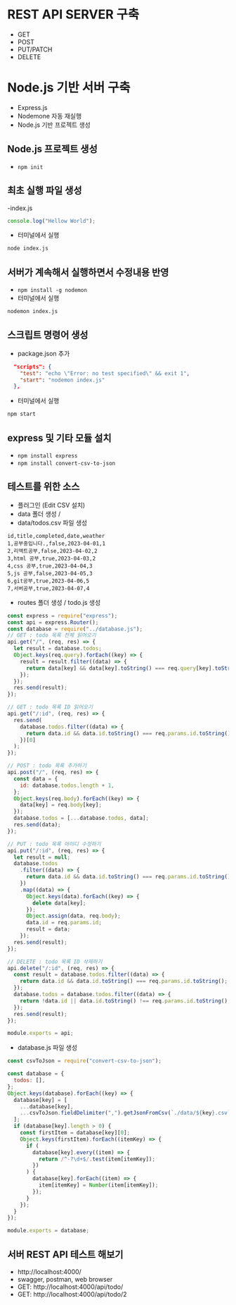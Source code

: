# REST API SERVER 구축

- GET
- POST
- PUT/PATCH
- DELETE

# Node.js 기반 서버 구축

- Express.js
- Nodemone 자동 재실행
- Node.js 기반 프로젝트 생성

## Node.js 프로젝트 생성

- `npm init`

## 최초 실행 파일 생성

-index.js

```js
console.log("Hellow World");
```

- 터미널에서 실행

```txt
node index.js
```

## 서버가 계속해서 실행하면서 수정내용 반영

- `npm install -g nodemon`
- 터미널에서 실행

```txt
nodemon index.js
```

## 스크립트 명령어 생성

- package.json 추가

```json
  "scripts": {
    "test": "echo \"Error: no test specified\" && exit 1",
    "start": "nodemon index.js"
  },
```

- 터미널에서 실행

```txt
npm start
```

## express 및 기타 모듈 설치

- `npm install express`
- `npm install convert-csv-to-json`

## 테스트를 위한 소스

- 플러그인 (Edit CSV 설치)
- data 폴더 생성 /
- data/todos.csv 파일 생성

```csv
id,title,completed,date,weather
1,공부중입니다.,false,2023-04-01,1
2,리액트공부,false,2023-04-02,2
3,html 공부,true,2023-04-03,2
4,css 공부,true,2023-04-04,3
5,js 공부,false,2023-04-05,3
6,git공부,true,2023-04-06,5
7,서버공부,true,2023-04-07,4
```

- routes 폴더 생성 / todo.js 생성

```js
const express = require("express");
const api = express.Router();
const database = require("../database.js");
// GET : todo 목록 전체 읽어오기
api.get("/", (req, res) => {
  let result = database.todos;
  Object.keys(req.query).forEach((key) => {
    result = result.filter((data) => {
      return data[key] && data[key].toString() === req.query[key].toString();
    });
  });
  res.send(result);
});

// GET : todo 목록 ID 읽어오기
api.get("/:id", (req, res) => {
  res.send(
    database.todos.filter((data) => {
      return data.id && data.id.toString() === req.params.id.toString();
    })[0]
  );
});

// POST : todo 목록 추가하기
api.post("/", (req, res) => {
  const data = {
    id: database.todos.length + 1,
  };
  Object.keys(req.body).forEach((key) => {
    data[key] = req.body[key];
  });
  database.todos = [...database.todos, data];
  res.send(data);
});

// PUT : todo 목록 아이디 수정하기
api.put("/:id", (req, res) => {
  let result = null;
  database.todos
    .filter((data) => {
      return data.id && data.id.toString() === req.params.id.toString();
    })
    .map((data) => {
      Object.keys(data).forEach((key) => {
        delete data[key];
      });
      Object.assign(data, req.body);
      data.id = req.params.id;
      result = data;
    });
  res.send(result);
});

// DELETE : todo 목록 ID 삭제하기
api.delete("/:id", (req, res) => {
  const result = database.todos.filter((data) => {
    return data.id && data.id.toString() === req.params.id.toString();
  });
  database.todos = database.todos.filter((data) => {
    return !data.id || data.id.toString() !== req.params.id.toString();
  });
  res.send(result);
});

module.exports = api;
```

- database.js 파일 생성

```js
const csvToJson = require("convert-csv-to-json");

const database = {
  todos: [],
};
Object.keys(database).forEach((key) => {
  database[key] = [
    ...database[key],
    ...csvToJson.fieldDelimiter(",").getJsonFromCsv(`./data/${key}.csv`),
  ];
  if (database[key].length > 0) {
    const firstItem = database[key][0];
    Object.keys(firstItem).forEach((itemKey) => {
      if (
        database[key].every((item) => {
          return /^-?\d+$/.test(item[itemKey]);
        })
      ) {
        database[key].forEach((item) => {
          item[itemKey] = Number(item[itemKey]);
        });
      }
    });
  }
});

module.exports = database;
```

## 서버 REST API 테스트 해보기

- http://localhost:4000/
- swagger, postman, web browser
- GET: http://localhost:4000/api/todo/
- GET: http://localhost:4000/api/todo/2

